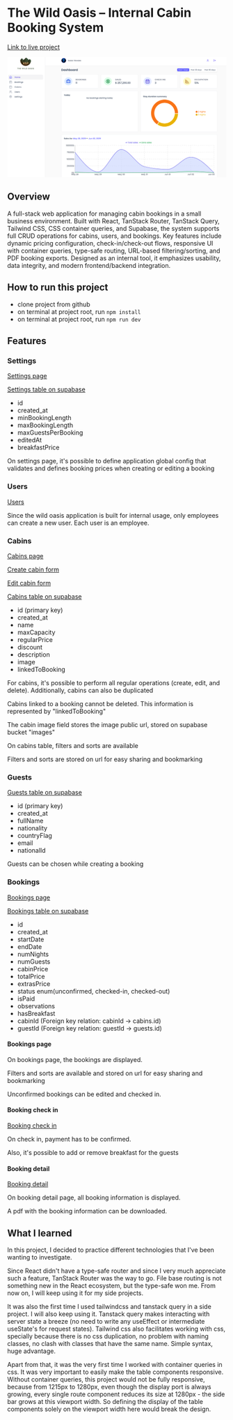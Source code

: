 # The Wild Oasis – Internal Cabin Booking System

[Link to live project](https://the-wild-oasis-isaac.netlify.app)

![Dashboard](./readme-images/dashboard.png)

## Overview

A full-stack web application for managing cabin bookings in a small business environment. Built with React, TanStack Router, TanStack Query, Tailwind CSS, CSS container queries, and Supabase, the system supports full CRUD operations for cabins, users, and bookings. Key features include dynamic pricing configuration, check-in/check-out flows, responsive UI with container queries, type-safe routing, URL-based filtering/sorting, and PDF booking exports. Designed as an internal tool, it emphasizes usability, data integrity, and modern frontend/backend integration.

## How to run this project

- clone project from github
- on terminal at project root, run `npm install`
- on terminal at project root, run `npm run dev`

## Features

### Settings

[Settings page](./readme-images/settings.png)

[Settings table on supabase](./readme-images/settings-supabase.png)

- id
- created_at
- minBookingLength
- maxBookingLength
- maxGuestsPerBooking
- editedAt
- breakfastPrice

On settings page, it's possible to define application global config that validates and defines booking prices when creating or editing a booking

### Users

[Users](./readme-images/users.png)

Since the wild oasis application is built for internal usage, only employees can create a new user. Each user is an employee.

### Cabins

[Cabins page](./readme-images/cabins.png)

[Create cabin form](./readme-images/create-cabin-form.png)

[Edit cabin form](./readme-images/edit-cabin-form.png)

[Cabins table on supabase](./readme-images/cabins-supabase.png)

- id (primary key)
- created_at
- name
- maxCapacity
- regularPrice
- discount
- description
- image
- linkedToBooking

For cabins, it's possible to perform all regular operations (create, edit, and delete). Additionally, cabins can also be duplicated

Cabins linked to a booking cannot be deleted. This information is represented by "linkedToBooking"

The cabin image field stores the image public url, stored on supabase bucket "images"

On cabins table, filters and sorts are available

Filters and sorts are stored on url for easy sharing and bookmarking

### Guests

[Guests table on supabase](./readme-images/guests-supabase.png)

- id (primary key)
- created_at
- fullName
- nationality
- countryFlag
- email
- nationalId

Guests can be chosen while creating a booking

### Bookings

[Bookings page](./readme-images/bookings.png)

[Bookings table on supabase](./readme-images/bookings-supabase.png)

- id
- created_at
- startDate
- endDate
- numNights
- numGuests
- cabinPrice
- totalPrice
- extrasPrice
- status enum(unconfirmed, checked-in, checked-out)
- isPaid
- observations
- hasBreakfast
- cabinId (Foreign key relation: cabinId → cabins.id)
- guestId (Foreign key relation: guestId → guests.id)

#### Bookings page

On bookings page, the bookings are displayed.

Filters and sorts are available and stored on url for easy sharing and bookmarking

Unconfirmed bookings can be edited and checked in.

#### Booking check in

[Booking check in](./readme-images//booking-check-in.png)

On check in, payment has to be confirmed.

Also, it's possible to add or remove breakfast for the guests

#### Booking detail

[Booking detail](./readme-images/booking-detail.png)

On booking detail page, all booking information is displayed.

A pdf with the booking information can be downloaded.

## What I learned

In this project, I decided to practice different technologies that I've been wanting to investigate.

Since React didn't have a type-safe router and since I very much appreciate such a feature, TanStack Router was the way to go. File base routing is not something new in the React ecosystem, but the type-safe won me. From now on, I will keep using it for my side projects.

It was also the first time I used tailwindcss and tanstack query in a side project. I will also keep using it. Tanstack query makes interacting with server state a breeze (no need to write any useEffect or intermediate useState's for request states). Tailwind css also facilitates working with css, specially because there is no css duplication, no problem with naming classes, no clash with classes that have the same name. Simple syntax, huge advantage.

Apart from that, it was the very first time I worked with container queries in css. It was very important to easily make the table components responsive. Without container queries, this project would not be fully responsive, because from 1215px to 1280px, even though the display port is always growing, every single route component reduces its size at 1280px - the side bar grows at this viewport width. So defining the display of the table components solely on the viewport width here would break the design.
